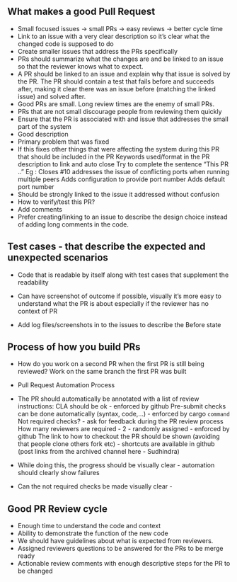 ## What makes a good Pull Request

* Small focused issues -> small PRs -> easy reviews -> better cycle time
* Link to an issue with a very clear description so it’s clear what the changed code is supposed to do
* Create smaller issues that address the PRs specifically
* PRs should summarize what the changes are and be linked to an issue so that the reviewer knows what to expect.
* A PR should be linked to an issue and explain why that issue is solved by the PR. The PR should contain a test that fails before and succeeds after, making it clear there was an issue before (matching the linked issue) and solved after.
* Good PRs are small. Long review times are the enemy of small PRs.
* PRs that are not small discourage people from reviewing them quickly
* Ensure that the PR is associated with and issue that addresses the small part of the system
* Good description
* Primary problem that was fixed
* If this fixes other things that were affecting the system during this PR that should be included in the PR
Keywords used/format in the PR description to link and auto close
Try to complete the sentence “This PR ..”
Eg : Closes #10 addresses the issue of conflicting ports when running multiple peers
Adds configuration to provide port number
Adds default port number
* Should be strongly linked to the issue it addressed without confusion
* How to verify/test this PR?
* Add comments
* Prefer creating/linking to an issue to describe the design choice instead of adding long comments in the code.


## Test cases - that describe the expected and unexpected scenarios
* Code that is readable by itself along with test cases that supplement the readability

* Can have screenshot of outcome if possible, visually it’s more easy to understand what the PR is about especially if the reviewer has no context of PR
* Add log files/screenshots in to the issues to describe the Before state


## Process of how you build PRs
* How do you work on a second PR when the first PR is still being reviewed?
Work on the same branch the first PR was built

* Pull Request Automation Process
* The PR should automatically be annotated with a list of review instructions:
CLA should be ok - enforced by github
Pre-submit checks can be done automatically (syntax, code,...) - enforced by cargo `command`
Not required checks? - ask for feedback during the PR review process
How many reviewers are required - 2 - randomly assigned - enforced by github
The link to how to checkout the PR should be shown (avoiding that people clone others fork etc) - shortcuts are available in github (post links from the archived channel here - Sudhindra)
* While doing this, the progress should be visually clear - automation should clearly show failures
* Can the not required checks be made visually clear - 

## Good PR Review cycle
* Enough time to understand the code and context
* Ability to demonstrate the function of the new code
* We should have guidelines about what is expected from reviewers.
* Assigned reviewers questions to be answered for the PRs to be merge ready
* Actionable review comments with enough descriptive steps for the PR to be changed

